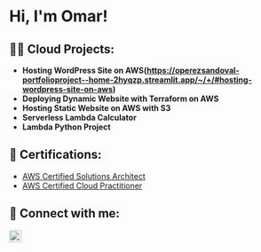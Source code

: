 <h1>Hi, I'm Omar! </h1>

<h2>👨‍💻 Cloud Projects:</h2>

- <b>Hosting WordPress Site on AWS(https://operezsandoval-portfolioproject--home-2hyqzp.streamlit.app/~/+/#hosting-wordpress-site-on-aws)</b>
- <b>Deploying Dynamic Website with Terraform on AWS</b>
- <b>Hosting Static Website on AWS with S3</b>
- <b>Serverless Lambda Calculator</b>
- <b>Lambda Python Project</b>

<h2>📄 Certifications:</h2>

- [AWS Certified Solutions Architect](https://docsforportfolio.s3.amazonaws.com/AWS+Certified+Solutions+Architect+-+Associate+certificate.pdf)
- [AWS Certified Cloud Practitioner](https://docsforportfolio.s3.amazonaws.com/AWS+Certified+Cloud+Practitioner+certificate.pdfs)


<h2>🤳 Connect with me:</h2>

[<img align="left" alt="OmarPerez | LinkedIn" width="22px" src="https://cdn.jsdelivr.net/npm/simple-icons@v3/icons/linkedin.svg" />][linkedin]

[linkedin]: https://www.linkedin.com/in/omar-perez1/

<!--
**operezsandoval/operezsandoval** is a ✨ _special_ ✨ repository because its `README.md` (this file) appears on your GitHub profile.

Here are some ideas to get you started:

- 🔭 I’m currently working on ...
- 🌱 I’m currently learning ...
- 👯 I’m looking to collaborate on ...
- 🤔 I’m looking for help with ...
- 💬 Ask me about ...
- 📫 How to reach me: ...
- ⚡ Fun fact: ...
-->
